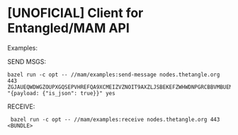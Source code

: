 # [UNOFICIAL] Client for Entangled/MAM API


Examples:

SEND MSGS:

```
bazel run -c opt -- //mam/examples:send-message nodes.thetangle.org 443  ZGJAUEQWDWGZOUPXGQSEPVHREFQA9XCMEIZVZNOIT9AXZLJSBEKEFZWHWDNPGRCBBVMBUEMENYEPDDVZC "{payload: {"is_json": true}}" yes
```

RECEIVE:

```
 bazel run -c opt -- //mam/examples:receive nodes.thetangle.org 443 <BUNDLE>
```


